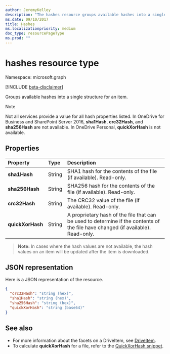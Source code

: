 ```yaml
---
author: JeremyKelley
description: "The hashes resource groups available hashes into a single structure for an item."
ms.date: 09/10/2017
title: Hashes
ms.localizationpriority: medium
doc_type: resourcePageType
ms.prod: ""
---
```

# hashes resource type

Namespace: microsoft.graph

[!INCLUDE [beta-disclaimer](../../includes/beta-disclaimer.md)]

Groups available hashes into a single structure for an item.

> [!NOTE]
> Not all services provide a value for all hash properties listed. In OneDrive for Business and SharePoint Server 2016, **sha1Hash**, **crc32Hash**, and **sha256Hash** are not available. In OneDrive Personal, **quickXorHash** is not available.

## Properties

| Property         | Type   | Description                                                       |
|:-----------------|:-------|:------------------------------------------------------------------|
| **sha1Hash**     | String | SHA1 hash for the contents of the file (if available). Read-only. |
| **sha256Hash**   | String | SHA256 hash for the contents of the file (if available). Read-only. |
| **crc32Hash**    | String | The CRC32 value of the file (if available). Read-only.            |
| **quickXorHash** | String | A proprietary hash of the file that can be used to determine if the contents of the file have changed (if available). Read-only. |

> **Note:** In cases where the hash values are not available, the hash values on an item will be updated after the item is downloaded.

## JSON representation

Here is a JSON representation of the resource.

<!-- {
  "blockType": "resource",
  "optionalProperties": [ "sha1Hash", "crc32Hash", "quickXorHash" ],
  "@odata.type": "microsoft.graph.hashes"
}-->

```json
{
  "crc32Hash": "string (hex)",
  "sha1Hash": "string (hex)",
  "sha256Hash": "string (hex)",
  "quickXorHash": "string (base64)"
}
```

## See also

- For more information about the facets on a DriveItem, see [DriveItem](driveitem.md).
- To calculate **quickXorHash** for a file, refer to the [QuickXorHash snippet](https://dev.onedrive.com/snippets/quickxorhash.htm).


<!--
{
  "type": "#page.annotation",
  "description": "The hashes facet provides hash identifiers for a file in OneDrive",
  "keywords": "hash,sha1,crc32,item,facet",
  "section": "documentation",
  "tocPath": "Facets/Hashes",
  "suppressions": []
}
-->


